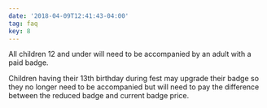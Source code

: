 ```yaml
---
date: '2018-04-09T12:41:43-04:00'
tag: faq
key: 8
---
```

All children 12 and under will need to be accompanied by an adult with a paid badge.

Children having their 13th birthday during fest may upgrade their badge so they no longer need to be accompanied but will need to pay the difference between the reduced badge and current badge price.
